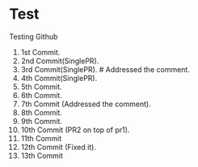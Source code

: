 # Test
Testing Github
1. 1st Commit.
2. 2nd Commit(SinglePR).
3. 3rd Commit(SinglePR). # Addressed the comment.
4. 4th Commit(SinglePR).
5. 5th Commit.
6. 6th Commit.
7. 7th Commit (Addressed the comment).
8. 8th Commit.
9. 9th Commit.
10. 10th Commit (PR2 on top of pr1).
11. 11th Commit
12. 12th Commit (Fixed it).
13. 13th Commit
